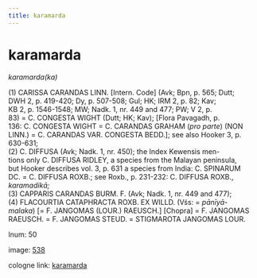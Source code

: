```yaml
---
title: karamarda
---
```


# karamarda

<i>karamarda(ka)</i>  <div n="P" />(1) <bot>CARISSA CARANDAS LINN.</bot> [Intern. Code] (Avk; Bpn, p. 565; Dutt; <div n="lb" />DWH 2, p. 419-420; Dy, p. 507-508; Gul; HK; IRM 2, p. 82; Kav; <div n="lb" />KB 2, p. 1546-1548; MW; Nadk. 1, nr. 449 and 477; PW; V 2, p. <div n="lb" />83) = <bot>C. CONGESTA WIGHT</bot> (Dutt; HK; Kav); [Flora Pavagadh, p. <div n="lb" />136: <bot>C. CONGESTA WIGHT</bot> = <bot>C. CARANDAS GRAHAM</bot> (<i>pro parte</i>) (<bot>NON <div n="lb" />LINN.</bot>) = <bot>C. CARANDAS VAR. CONGESTA BEDD.</bot>]; see also Hooker 3, p. <div n="lb" />630-631; <div n="P" />(2) <bot>C. DIFFUSA</bot> (Avk; Nadk. 1, nr. 450); the Index Kewensis men- <div n="lb" />tions only <bot>C. DIFFUSA RIDLEY</bot>, a species from the Malayan peninsula, <div n="lb" />but Hooker describes vol. 3, p. 631 a species from India: <bot>C. SPINARUM <div n="lb" />DC.</bot> = <bot>C. DIFFUSA ROXB.</bot>; see Roxb., p. 231-232: <bot>C. DIFFUSA ROXB.</bot>, <div n="lb" /><i>karamadikā;</i> <div n="P" />(3) <bot>CAPPARIS CARANDAS BURM. F.</bot> (Avk; Nadk. 1, nr. 449 and 477); <div n="P" />(4) <bot>FLACOURTIA CATAPHRACTA ROXB. EX WILLD.</bot> (Vśs: = <i>pānīyā-</i> <div n="lb" /><i>malaka</i>) [= <bot>F. JANGOMAS (LOUR.) RAEUSCH.</bot>] [Chopra] = <bot>F. JANGOMAS <div n="lb" />RAEUSCH.</bot> = <bot>F. JANGOMAS STEUD.</bot> = <bot>STIGMAROTA JANGOMAS LOUR.</bot>

lnum: 50

image: [538](https://www.sanskrit-lexicon.uni-koeln.de/scans/csl-apidev/servepdf.php?dict=snp&page=538)

cologne link: [karamarda](https://sanskrit-lexicon.uni-koeln.de/scans/csl-apidev/getword.php?dict=snp&key=karamarda)

